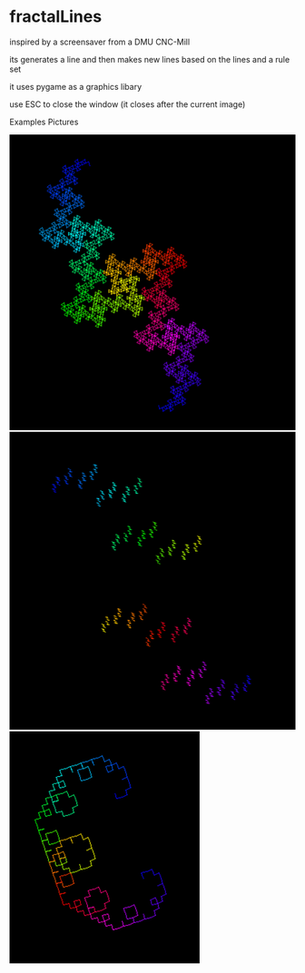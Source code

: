 # fractalLines
inspired by a screensaver from a DMU CNC-Mill


its generates a line and then makes new lines based on the lines and a rule set


it uses pygame as a graphics libary


use ESC to close the window (it closes after the current image)


Examples Pictures

![fractal1](https://github.com/El-Extraterrestre/fractalLines/blob/main/examples/fract1.PNG?raw=true)
![fractal2](https://github.com/El-Extraterrestre/fractalLines/blob/main/examples/fract2.PNG?raw=true)
![fractal3](https://github.com/El-Extraterrestre/fractalLines/blob/main/examples/fract3.PNG?raw=true)
